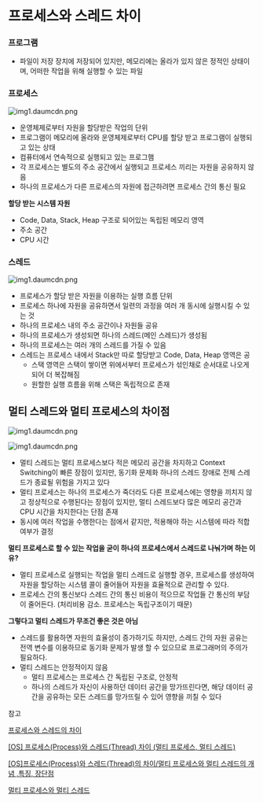 # 프로세스와 스레드 차이

### 프로그램

- 파일이 저장 장치에 저장되어 있지만, 메모리에는 올라가 있지 않은 정적인 상태이며, 어떠한 작업을 위해 실행할 수 있는 파일

### 프로세스

![img1.daumcdn.png](https://img1.daumcdn.net/thumb/R1280x0/?scode=mtistory2&fname=https%3A%2F%2Fblog.kakaocdn.net%2Fdn%2FcXv54b%2FbtrhTMegLtZ%2FzkL5AqDsZFUWyPUGEWf7sk%2Fimg.png)

- 운영체제로부터 자원을 할당받은 작업의 단위
- 프로그램이 메모리에 올라와 운영체제로부터 CPU를 할당 받고 프로그램이 실행되고 있는 상태
- 컴퓨터에서 연속적으로 실행되고 있는 프로그햄
- 각 프로세스는 별도의 주소 공간에서 실행되고 프로세스 끼리는 자원을 공유하지 않음
- 하나의 프로세스가 다른 프로세스의 자원에 접근하려면 프로세스 간의 통신 필요

**할당 받는 시스템 자원**

- Code, Data, Stack, Heap 구조로 되어있는 독립된 메모리 영역
- 주소 공간
- CPU 시간

### 스레드

![img1.daumcdn.png](https://img1.daumcdn.net/thumb/R1280x0/?scode=mtistory2&fname=https%3A%2F%2Fblog.kakaocdn.net%2Fdn%2FbYxB0K%2Fbtrh4pH7qiV%2F9EL0YsPlvAWEFkRVcRn0y0%2Fimg.png)

- 프로세스가 할당 받은 자원을 이용하는 실행 흐름 단위
- 프로세스 하나에 자원을 공유하면서 일련의 과정을 여러 개 동시에 실행시킬 수 있는 것
- 하나의 프로세스 내의 주소 공간이나 자원들 공유
- 하나의 프로세스가 생성되면 하나의 스레드(메인 스레드)가 생성됨
- 하나의 프로세스는 여러 개의 스레드를 가질 수 있음
- 스레드는 프로세스 내에서 Stack만 따로 할당받고 Code, Data, Heap 영역은 공
    - 스택 영역은 스택이 쌓이면 위에서부터 프로세스가 섞인채로 순서대로 나오게 되어 더 복잡해짐
    - 원할한 실행 흐름을 위해 스택은 독립적으로 존재

## 멀티 스레드와 멀티 프로세스의 차이점

![img1.daumcdn.png](https://img1.daumcdn.net/thumb/R1280x0/?scode=mtistory2&fname=https%3A%2F%2Fblog.kakaocdn.net%2Fdn%2Fxzrke%2FbtrhVCve3we%2F0CuAFYeQuczLiEytFD2k51%2Fimg.png)

![img1.daumcdn.png](https://img1.daumcdn.net/thumb/R1280x0/?scode=mtistory2&fname=https%3A%2F%2Fblog.kakaocdn.net%2Fdn%2FbHINAk%2Fbtrh2hDQ7Ew%2Fymj5JK58YsAnluBRM1Hsd0%2Fimg.png)

- 멀티 스레드는 멀티 프로세스보다 적은 메모리 공간을 차지하고 Context Switching이 빠른 장점이 있지만, 동기화 문제화 하나의 스레드 장애로 전체 스레드가 종료될 위험을 가지고 있다
- 멀티 프로세스는 하나의 프로세스가 죽더라도 다른 프로세스에는 영향을 끼치지 않고 정상적으로 수행된다는 장점이 있지만, 멀티 스레드보다 많은 메모리 공간과 CPU 시간을 차지한다는 단점 존재
- 동시에 여러 작업을 수행한다는 점에서 같지만, 적용해야 하는 시스템에 따라 적합 여부가 결정

**멀티 프로세스로 할 수 있는 작업을 굳이 하나의 프로세스에서 스레드로 나눠가며 하는 이유?**

- 멀티 프로세스로 실행되는 작업을 멀티 스레드로 실행할 경우, 프로세스를 생성하여 자원을 할당하는 시스템 콜이 줄어들어 자원을 효율적으로 관리할 수 있다.
- 프로세스 간의 통신보다 스레드 간의 통신 비용이 적으므로 작업들 간 통신의 부담이 줄어든다. (처리비용 감소. 프로세스는 독립구조이기 때문)

**그렇다고 멀티 스레드가 무조건 좋은 것은 아님**

- 스레드를 활용하면 자원의 효율성이 증가하기도 하지만, 스레드 간의 자원 공유는 전역 변수를 이용하므로 동기화 문제가 발생 할 수 있으므로 프로그래머의 주의가 필요하다.
- 멀티 스레드는 안정적이지 않음
    - 멀티 프로세스는 프로세스 간 독립된 구조로, 안정적
    - 하나의 스레드가 자신이 사용하던 데이터 공간을 망가뜨린다면, 해당 데이터 공간을 공유하는 모든 스레드를 망가뜨릴 수 있어 영향을 끼칠 수 있다

참고

[프로세스와 스레드의 차이](https://velog.io/@raejoonee/프로세스와-스레드의-차이)

[[OS] 프로세스(Process)와 스레드(Thread) 차이 (멀티 프로세스, 멀티  스레드)](https://cocoon1787.tistory.com/688)

[[OS]프로세스(Process)와 스레드(Thread)의 차이/멀티 프로세스와 멀티 스레드의 개념 ,특징, 장단점](https://devuna.tistory.com/21)

[멀티 프로세스와 멀티 스레드](https://carnival.tistory.com/46)

